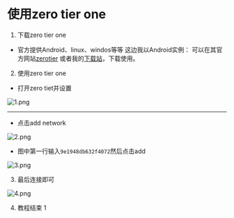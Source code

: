 # 使用zero tier one
1. 下载zero tier one
- 官方提供Android、linux、windos等等
这边我以Android实例：
可以在其官方网站[zerotier](http://zerotier.com)
或者我的[下载站](http://jp.frp.one:11333"一个简单的下载站")，下载使用。
2. 使用zero tier one
- 打开zero tiet并设置

![1.png](https://img.920zm.cn/i/2024/08/31/MgtneP0pmMk9vs20.png)

-------

- 点击add network

![2.png](https://img.920zm.cn/i/2024/08/31/MSSlQQnQBTD0cnHS.png)

- 图中第一行输入`9e1948db632f4072`然后点击add

![3.png](https://img.920zm.cn/i/2024/08/31/rWsQs1I2ouaIHCyw.png)

3. 最后连接即可

![4.png](https://img.920zm.cn/i/2024/08/31/poNQHCDamAwKYjWR.png)

4. 教程结束
1
